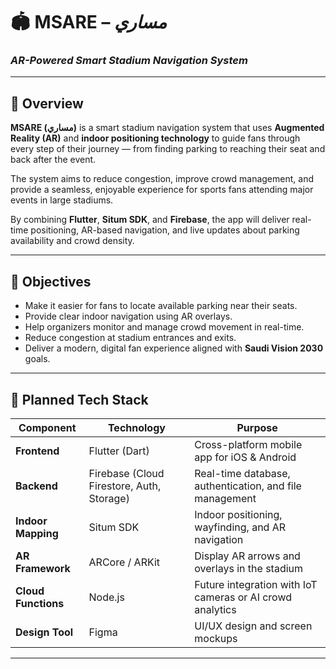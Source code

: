 # 🏟️ MSARE – *مساري*
### *AR-Powered Smart Stadium Navigation System*

---

## 📖 Overview  

**MSARE (مساري)** is a smart stadium navigation system that uses **Augmented Reality (AR)** and **indoor positioning technology** to guide fans through every step of their journey — from finding parking to reaching their seat and back after the event.  

The system aims to reduce congestion, improve crowd management, and provide a seamless, enjoyable experience for sports fans attending major events in large stadiums.  

By combining **Flutter**, **Situm SDK**, and **Firebase**, the app will deliver real-time positioning, AR-based navigation, and live updates about parking availability and crowd density.

---

## 🎯 Objectives  

- Make it easier for fans to locate available parking near their seats.  
- Provide clear indoor navigation using AR overlays.  
- Help organizers monitor and manage crowd movement in real-time.  
- Reduce congestion at stadium entrances and exits.  
- Deliver a modern, digital fan experience aligned with **Saudi Vision 2030** goals.  

---

## 🧩 Planned Tech Stack  

| Component | Technology | Purpose |
|------------|-------------|----------|
| **Frontend** | Flutter (Dart) | Cross-platform mobile app for iOS & Android |
| **Backend** | Firebase (Cloud Firestore, Auth, Storage) | Real-time database, authentication, and file management |
| **Indoor Mapping** | Situm SDK | Indoor positioning, wayfinding, and AR navigation |
| **AR Framework** | ARCore / ARKit | Display AR arrows and overlays in the stadium |
| **Cloud Functions** | Node.js | Future integration with IoT cameras or AI crowd analytics |
| **Design Tool** | Figma | UI/UX design and screen mockups |

---
